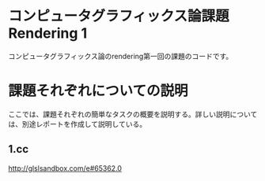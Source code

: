 # コンピュータグラフィックス論課題Rendering 1

コンピュータグラフィックス論のrendering第一回の課題のコードです。

# 課題それぞれについての説明

  ここでは、課題それぞれの簡単なタスクの概要を説明する。詳しい説明については、別途レポートを作成して説明している。


## 1.cc
  http://glslsandbox.com/e#65362.0
  



